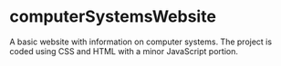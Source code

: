 computerSystemsWebsite
======================

A basic website with information on computer systems. The project is coded using CSS and HTML with a minor JavaScript portion.
